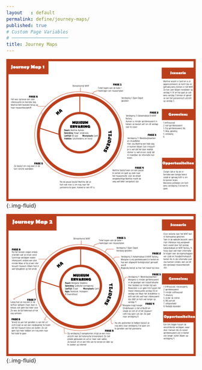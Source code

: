 ```yaml
---
layout   : default
permalink: define/journey-maps/
published: true
# Custom Page Variables
# ─────────────────────
title: Journey Maps
---
```


![](../../images/Journeymap1.png){:.img-fluid}

![](../../images/Journeymap2.png){:.img-fluid}